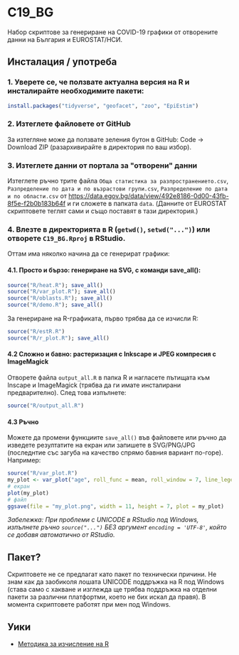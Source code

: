 # C19_BG

Набор скриптове за генериране на COVID-19 графики от отворените данни на България и EUROSTAT/НСИ.

## Инсталация / употреба

### 1. Уверете се, че ползвате актуална версия на R и инсталирайте необходимите пакети:

```R
install.packages("tidyverse", "geofacet", "zoo", "EpiEstim")
```

### 2. Изтеглете файловете от GitHub

За изтегляне може да ползвате зеления бутон в GitHub: Code -> Download ZIP (разархивирайте в директория по ваш избор).

### 3. Изтеглете данни от портала за "отворени" данни

Изтеглете ръчно трите файла ``Обща статистика за разпространението.csv``, ``Разпределение по дата и по възрастови групи.csv``, ``Разпределение по дата и по области.csv`` от https://data.egov.bg/data/view/492e8186-0d00-43fb-8f5e-f2b0b183b64f и ги сложете в папката ``data``. (Данните от EUROSTAT скриптовете теглят сами и също поставят в тази директория.)
 
### 4. Влезте в директорията в R (``getwd()``, ``setwd("...")``) или отворете ``C19_BG.Rproj`` в RStudio.

Оттам има няколко начина да се генерират графики:

#### 4.1. Просто и бързо:  генериране на SVG, с команди save_all():
```R
source("R/heat.R"); save_all()
source("R/var_plot.R"); save_all()
source("R/oblasts.R"); save_all()
source("R/demo.R"); save_all()
```
За генериране на R-графиката, първо трябва да се изчисли R:

```R
source("R/estR.R")
source("R/r_plot.R"); save_all()
```
#### 4.2 Сложно и бавно: растеризация с Inkscape и JPEG компресия с ImageMagick

Отворете файла ``output_all.R`` в папка R и нагласете пътищата към Inscape и ImageMagick (трябва да ги имате инсталирани предварително). След това изпълнете:

```R
source("R/output_all.R")
```

#### 4.3 Ръчно

Можете да промени функциите ``save_all()`` във файловете или ръчно да изведете резултатите на екран или запишете в SVG/PNG/JPG (последнтие със загуба на качество спрямо бавния вариант по-горе). Например:

```R
source("R/var_plot.R")
my_plot <- var_plot("age", roll_func = mean, roll_window = 7, line_legend = "0")
# екран
plot(my_plot)
# файл
ggsave(file = "my_plot.png", width = 11, height = 7, plot = my_plot)
```
*Забележка: При проблеми с UNICODE в RStudio под Windows, изпълнете ръчно ``source("...")`` БЕЗ аргумент ``encoding = 'UTF-8'``, който се добавя автоматично от RStudio.*

## Пакет?

Скриптовете не се предлагат като пакет по технически причини. Не знам как да заобиколя лошата UNICODE поддръжка на R под Windows (става само с хакване и изглежда ще трябва поддръжка на отделни пакети за различни платфортми, което не бих искал да правя). В момента скриптовете работят при мен под Windows.

## Уики

* [Методика за изчисление на R](https://github.com/StanTraykov/C19_BG/wiki/%D0%9C%D0%B5%D1%82%D0%BE%D0%B4%D0%B8%D0%BA%D0%B0-%D0%B7%D0%B0-%D0%B8%D0%B7%D1%87%D0%B8%D1%81%D0%BB%D0%B5%D0%BD%D0%B8%D0%B5-%D0%BD%D0%B0-R)
